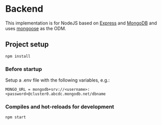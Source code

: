 # Backend

This implementation is for NodeJS based on [Express](https://expressjs.com/) and [MongoDB](https://www.mongodb.com/) and uses [mongoose](https://mongoosejs.com/) as the ODM.

## Project setup

    npm install

### Before startup

Setup a .env file with the following variables, e.g.:

    MONGO_URL = mongodb+srv://<username>:<password>@cluster0.abcdc.mongodb.net/dbname

### Compiles and hot-reloads for development

    npm start
